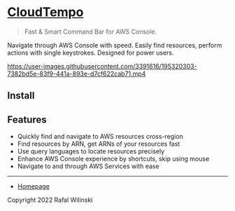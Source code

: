 # [CloudTempo](https://cloudtempo.dev/)

> Fast & Smart Command Bar for AWS Console.

Navigate through AWS Console with speed. Easily find resources, perform actions with single keystrokes. Designed for power users.

https://user-images.githubusercontent.com/3391616/195320303-7382bd5e-83f9-441a-893e-d7cf622cab71.mp4

## Install

[link-chrome]: https://chrome.google.com/webstore/detail/cloudtempo/hnjemcffliolmflachhfoeaojlomanph?hl=en&authuser=0 "Version published on Chrome Web Store"

## Features

- Quickly find and navigate to AWS resources cross-region
- Find resources by ARN, get ARNs of your resources fast
- Use query languages to locate resources precisely
- Enhance AWS Console experience by shortcuts, skip using mouse
- Navigate to and through AWS Services with ease

---

- [Homepage](https://cloudtempo.dev)

Copyright 2022 Rafal Wilinski
